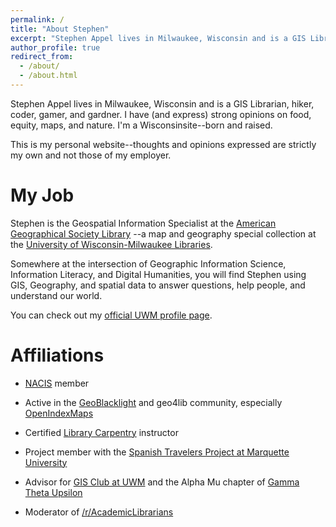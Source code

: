 ```yaml
---
permalink: /
title: "About Stephen"
excerpt: "Stephen Appel lives in Milwaukee, Wisconsin and is a GIS Librarian, hiker, coder, gamer, and gardner."
author_profile: true
redirect_from: 
  - /about/
  - /about.html
---
```


Stephen Appel lives in Milwaukee, Wisconsin and is a GIS Librarian, hiker, coder, gamer, and gardner. I have (and express) strong opinions on food, equity, maps, and nature. I'm a Wisconsinsite--born and raised.

This is my personal website--thoughts and opinions expressed are strictly my own and not those of my employer.

My Job
======

Stephen is the Geospatial Information Specialist at the [American Geographical Society Library](https://www.uwm.edu/libraries/agsl)
--a map and geography special collection at the [University of Wisconsin-Milwaukee Libraries](https://www.uwm.edu/libraries).

Somewhere at the intersection of Geographic Information Science, Information Literacy, and Digital Humanities, you will find Stephen using GIS, Geography, and spatial data to answer questions, help people, and understand our world.

You can check out my [official UWM profile page](https://uwm.edu/libraries/people/appel-stephen/).

Affiliations
======

* [NACIS](www.nacis.org) member

* Active in the [GeoBlacklight](https://geoblacklight.org/) and geo4lib community, especially [OpenIndexMaps](https://openindexmaps.org/)

* Certified [Library Carpentry](https://carpentries.org/) instructor

* Project member with the [Spanish Travelers Project at Marquette University](spanishtravelers.com)

* Advisor for [GIS Club at UWM](https://www.facebook.com/groups/31093391757/) and the Alpha Mu chapter of [Gamma Theta Upsilon](https://gammathetaupsilon.org/)

* Moderator of [/r/AcademicLibrarians](https://www.reddit.com/r/AcademicLibrarians/)